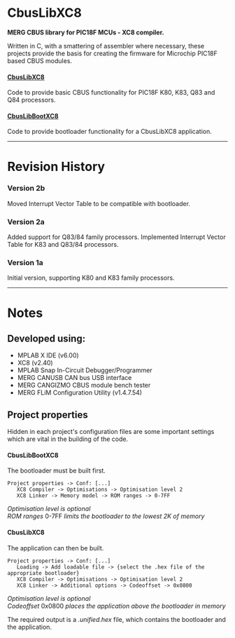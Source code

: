 # CbusLibXC8
**MERG CBUS library for PIC18F MCUs - XC8 compiler.**

Written in C, with a smattering of assembler where necessary, these projects provide the basis
for creating the firmware for Microchip PIC18F based CBUS modules.

#### [CbusLibXC8](https://github.com/Syspixie/CbusLibXC8/tree/main/CbusLibXC8.X)

Code to provide basic CBUS functionality for PIC18F K80, K83, Q83 and Q84 processors.

#### [CbusLibBootXC8](https://github.com/Syspixie/CbusLibXC8/tree/main/CbusLibBootXC8.X)

Code to provide bootloader functionality for a CbusLibXC8 application.

**********

# Revision History

### Version 2b
Moved Interrupt Vector Table to be compatible with bootloader.

### Version 2a
Added support for Q83/84 family processors.  Implemented Interrupt Vector Table for K83 and Q83/84 processors.

### Version 1a
Initial version, supporting K80 and K83 family processors.

**********

# Notes

## Developed using:
- MPLAB X IDE (v6.00)
- XC8 (v2.40)
- MPLAB Snap In-Circuit Debugger/Programmer
- MERG CANUSB CAN bus USB interface
- MERG CANGIZMO CBUS module bench tester
- MERG FLiM Configuration Utility (v1.4.7.54)

## Project properties
Hidden in each project's configuration files are some important settings which are vital
in the building of the code.

#### CbusLibBootXC8

The bootloader must be built first.

    Project properties -> Conf: [...]
       XC8 Compiler -> Optimisations -> Optimisation level 2  
       XC8 Linker -> Memory model -> ROM ranges -> 0-7FF

*Optimisation level is optional*  
*ROM ranges* 0-7FF *limits the bootloader to the lowest 2K of memory*

#### CbusLibXC8

The application can then be built.

    Project properties -> Conf: [...]
       Loading -> Add loadable file -> {select the .hex file of the appropriate bootloader}
       XC8 Compiler -> Optimisations -> Optimisation level 2
       XC8 Linker -> Additional options -> Codeoffset -> 0x0800

*Optimisation level is optional*  
*Codeoffset* 0x0800 *places the application above the bootloader in memory*  

The required output is a *.unified.hex* file, which contains the bootloader and the application.
